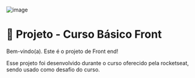 # 
![image](https://www.google.com/url?sa=i&url=https%3A%2F%2Fgithub.com%2Fjuntossomosmais%2Ffrontend-guideline%2Fblob%2Fmain%2FREADME.md&psig=AOvVaw2uENiy2RcdTua0mIfxynfW&ust=1699566749485000&source=images&cd=vfe&opi=89978449&ved=0CBEQjRxqFwoTCJCByIWytYIDFQAAAAAdAAAAABAE)


# 🚀 Projeto - Curso Básico Front

Bem-vindo(a). Este é o projeto de Front end!

Esse projeto foi desenvolvido durante o curso oferecido pela rocketseat, sendo usado como desafio do curso.
